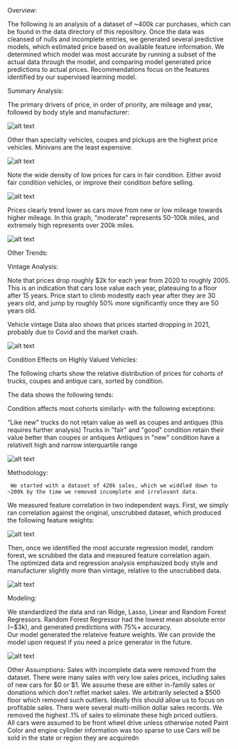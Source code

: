 Overview:  

The following is an analysis of a dataset of ~400k car purchases, which can be found in the data directory of this repository. Once the data was cleansed of nulls and incomplete entries, we generated several predictive models, which estimated price based on available feature information.  We determined which model was most accurate by running a subset of the actual data through the model, and comparing model generated price predictions to actual prices.  Recommendations focus on the features identified by our supervised learning model.

Summary Analysis:

The primary drivers of price, in order of priority, are mileage and year, followed by body style and manufacturer:

![alt text](https://github.com/JOSHUAGITBERG/auto_price_predictor/blob/main/images/Relative_Feature_Weights.png)

Other than specialty vehicles, coupes and pickups are the highest price vehicles.  Minivans are the least expensive.

![alt text](https://github.com/JOSHUAGITBERG/auto_price_predictor/blob/main/images/Median_Price_By_Type.png)

Note the wide density of low prices for cars in fair condition. Either avoid fair condition vehicles, or improve their condition before selling.

![alt text](https://github.com/JOSHUAGITBERG/auto_price_predictor/blob/main/images/price_by_condition.png)

Prices clearly trend lower as cars move from new or low mileage towards higher mileage.  In this graph, "moderate" represents 50-100k miles, and extremely high represents over 200k miles.  

![alt text](https://github.com/JOSHUAGITBERG/auto_price_predictor/blob/main/images/price_by_mileage.png)

Other Trends:

Vintage Analysis:

Note that prices drop roughly $2k for each year from 2020 to roughly 2005. This is an indication that cars lose value each year, plateauing to a floor after 15 years. 
Price start to climb modestly each year after they are 30 years old, and jump by roughly 50%  more significantly once they are 50 years old.  

Vehicle vintage Data also shows that prices started dropping in 2021, probably due to Covid and the market crash.

![alt text](https://github.com/JOSHUAGITBERG/auto_price_predictor/blob/main/images/Price_By_Year.png)

Condition  Effects on Highly Valued Vehicles:

The following charts show the relative distribution of prices for cohorts of trucks, coupes and antique cars, sorted by condition.

The data shows the following tends:

Condition affects most cohorts similarly- with the following exceptions:

“Like new” trucks do not retain value as well as coupes and antiques (this requires further analysis)
Trucks in "fair" and "good"  condition retain their value better than coupes or antiques
Antiques in "new" condition have a relativelt high and narrow interquartile range


![alt text](https://github.com/JOSHUAGITBERG/auto_price_predictor/blob/main/images/Cohort_Price_By_Conditions.png)


Methodology:

     We started with a dataset of 420k sales, which we widdled down to ~200k by the time we removed incomplete and irrelevant data.  
We measured feature correlation in two independent ways. First, we simply ran correlation against the original, unscrubbed dataset, which produced the following feature weights:  

![alt text](https://github.com/JOSHUAGITBERG/auto_price_predictor/blob/main/images/Initial_Feature_Weight.png)

Then, once we identified the most accurate regression model, random forest,  we scrubbed the data and measured feature correlation again.  
The optimized data and regression analysis emphasized body style and manufacturer slightly more than vintage, relative to the unscrubbed data.  

![alt text](https://github.com/JOSHUAGITBERG/auto_price_predictor/blob/main/images/Relative_Feature_Weights.png)

Modeling:

We standardized the data and ran Ridge, Lasso, Linear and Random Forest Regressors.  Random Forest Regressor had the lowest mean absolute error (~$3k), and generated predictions with 75%+ accuracy.  
Our model generated the relateive feature weights.  We can provide the model upon request if you need a price generator in the future. 

![alt text](https://github.com/JOSHUAGITBERG/auto_price_predictor/blob/main/images/Relative_Feature_Weights.png)

Other Assumptions:
Sales with incomplete data were removed from the dataset. 
There were many sales with very low sales prices, including sales of new cars for $0 or $1. We assume these are either in-family sales or donations which don't reflet market sales. We arbitrarily selected a $500 floor 
which removed such outliers.  Ideally this should allow us to focus on profitable sales.
There were several multi-million dollar sales records.  We removed the highest .1% of sales to eliminate these high priced outliers.    
All cars were assumed to be front wheel drive unless otherwise noted
Paint Color and engine cylinder information was too sparse to use
Cars will be sold in the state or region they are acquiredn

